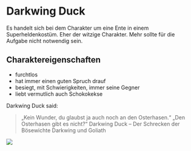 # Darkwing Duck

Es handelt sich bei dem Charakter um eine Ente in einem Superheldenkostüm. Eher der witzige Charakter. Mehr sollte für die Aufgabe nicht notwendig sein.

## Charaktereigenschaften
* furchtlos
* hat immer einen guten Spruch drauf
* besiegt, mit Schwierigkeiten, immer seine Gegner
* liebt vermutlich auch Schokokekse

Darkwing Duck said: 

> „Kein Wunder, du glaubst ja auch noch an den
> Osterhasen.“
> „Den Osterhasen gibt es nicht?“
> Darkwing Duck – Der Schrecken der
> Bösewichte
> Darkwing und Goliath

<img src="https://upload.wikimedia.org/wikipedia/commons/5/5d/C2E2_2016_Contest_-_Darkwing_Duck_%2834012904412%29.jpg" />
